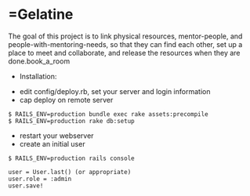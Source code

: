=Gelatine
===========

The goal of this project is to link physical resources, mentor-people, and people-with-mentoring-needs, so that they can find each other, set up a place to meet and collaborate, and release the resources when they are done.book_a_room


- Installation:

* edit config/deploy.rb, set your server and login information
* cap deploy
 on remote server
```
$ RAILS_ENV=production bundle exec rake assets:precompile
$ RAILS_ENV=production rake db:setup 
```
* restart your webserver
* create an initial user
```
$ RAILS_ENV=production rails console

user = User.last() (or appropriate)
user.role = :admin
user.save!
```